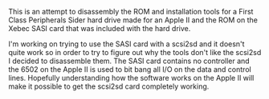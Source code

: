 This is an attempt to disassembly the ROM and installation tools for a
First Class Peripherals Sider hard drive made for an Apple II and the
ROM on the Xebec SASI card that was included with the hard drive.

I'm working on trying to use the SASI card with a scsi2sd and it
doesn't quite work so in order to try to figure out why the tools
don't like the scsi2sd I decided to disassemble them. The SASI card
contains no controller and the 6502 on the Apple II is used to bit
bang all I/O on the data and control lines. Hopefully understanding
how the software works on the Apple II will make it possible to get
the scsi2sd card completely working.
